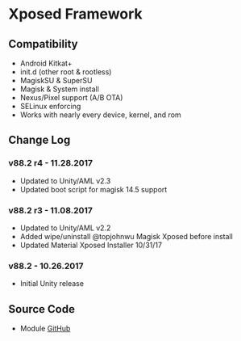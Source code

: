 # Xposed Framework

## Compatibility
* Android Kitkat+
* init.d (other root & rootless)
* MagiskSU & SuperSU
* Magisk & System install
* Nexus/Pixel support (A/B OTA)
* SELinux enforcing
* Works with nearly every device, kernel, and rom

## Change Log
### v88.2 r4 - 11.28.2017
* Updated to Unity/AML v2.3
* Updated boot script for magisk 14.5 support

### v88.2 r3 - 11.08.2017
* Updated to Unity/AML v2.2
* Added wipe/uninstall @topjohnwu Magisk Xposed before install
* Updated Material Xposed Installer 10/31/17

### v88.2 - 10.26.2017
* Initial Unity release

## Source Code
* Module [GitHub](https://github.com/therealahrion/Audio-Modification-Library)
